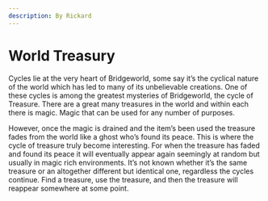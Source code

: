 ```yaml
---
description: By Rickard
---
```


# World Treasury

Cycles lie at the very heart of Bridgeworld, some say it’s the cyclical nature of the world which has led to many of its unbelievable creations. One of these cycles is among the greatest mysteries of Bridgeworld, the cycle of Treasure. There are a great many treasures in the world and within each there is magic. Magic that can be used for any number of purposes.&#x20;

However, once the magic is drained and the item’s been used the treasure fades from the world like a ghost who’s found its peace. This is where the cycle of treasure truly become interesting. For when the treasure has faded and found its peace it will eventually appear again seemingly at random but usually in magic rich environments. It’s not known whether it’s the same treasure or an altogether different but identical one, regardless the cycles continue. Find a treasure, use the treasure, and then the treasure will reappear somewhere at some point.
